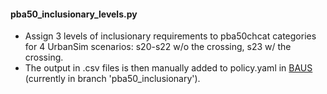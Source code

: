 #### pba50_inclusionary_levels.py

* Assign 3 levels of inclusionary requirements to pba50chcat categories for 4 UrbanSim scenarios: s20-s22 w/o the crossing, s23 w/ the crossing. 
* The output in .csv files is then manually added to policy.yaml in [BAUS](https://github.com/BayAreaMetro/bayarea_urbansim/blob/e367d39e6a6a283f497a557f257be82e02632ebb/configs/policy.yaml#L1133) (currently in branch 'pba50_inclusionary').
